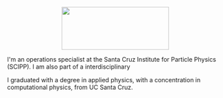 <p align="center">
  <img src="jpr_hs.JPG" width="250" height="100">
  
I'm an operations specialist at the Santa Cruz Institute for Particle Physics (SCIPP). I am also part of a interdisciplinary

I graduated with a degree in applied physics, with a concentration in computational physics, from UC Santa Cruz.
